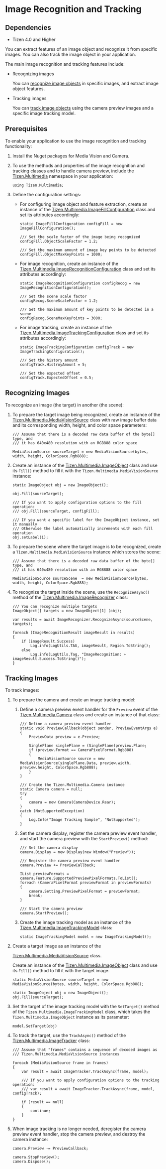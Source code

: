Image Recognition and Tracking
==============================

## Dependencies

- Tizen 4.0 and Higher

You can extract features of an image object and recognize it from
specific images. You can also track the image object in your
application.

The main image recognition and tracking features include:

-   Recognizing images

    You can [recognize image objects](#recognize) in specific images,
    and extract image object features.

- Tracking images

    You can [track image objects](#track) using the camera preview
    images and a specific image tracking model.


Prerequisites
-------------

To enable your application to use the image recognition and tracking
functionality:

1.  Install the Nuget packages for Media Vision and Camera.
2. To use the methods and properties of the image recognition and
    tracking classes and to handle camera preview, include the
    [Tizen.Multimedia](https://developer.tizen.org/dev-guide/csapi/namespaceTizen_1_1Multimedia.html)
    namespace in your application:

    ``` {.prettyprint}
    using Tizen.Multimedia;
    ```

3. Define the configuration settings:
    -   For configuring image object and feature extraction, create an
        instance of the
        [Tizen.Multimedia.ImageFillConfiguration](https://developer.tizen.org/dev-guide/csapi/classTizen_1_1Multimedia_1_1ImageFillConfiguration.html)
        class and set its attributes accordingly:

        ``` {.prettyprint}
        static ImageFillConfiguration configFill = new ImageFillConfiguration();

        /// Set the scale factor of the image being recognized
        configFill.ObjectScaleFactor = 1.2;

        /// Set the maximum amount of image key points to be detected
        configFill.ObjectMaxKeyPoints = 1000;
        ```

    - For image recognition, create an instance of the
        [Tizen.Multimedia.ImageRecognitionConfiguration](https://developer.tizen.org/dev-guide/csapi/classTizen_1_1Multimedia_1_1ImageRecognitionConfiguration.html)
        class and set its attributes accordingly:

        ``` {.prettyprint}
        static ImageRecognitionConfiguration configRecog = new ImageRecognitionConfiguration();

        /// Set the scene scale factor
        configRecog.SceneScaleFactor = 1.2;

        /// Set the maximum amount of key points to be detected in a scene
        configRecog.SceneMaxKeyPoints = 3000;
        ```

    - For image tracking, create an instance of the
        [Tizen.Multimedia.ImageTrackingConfiguration](https://developer.tizen.org/dev-guide/csapi/classTizen_1_1Multimedia_1_1ImageTrackingConfiguration.html)
        class and set its attributes accordingly:

        ``` {.prettyprint}
        static ImageTrackingConfiguration configTrack = new ImageTrackingConfiguration();

        /// Set the history amount
        configTrack.HistroyAmount = 5;

        /// Set the expected offset
        configTrack.ExpectedOffset = 0.5;
        ```


Recognizing Images <a id="recognize"></a>
------------------

To recognize an image (the target) in another (the scene):

1.  To prepare the target image being recognized, create an instance of
    the
    [Tizen.Multimedia.MediaVisionSource](https://developer.tizen.org/dev-guide/csapi/classTizen_1_1Multimedia_1_1MediaVisionSource.html)
    class with raw image buffer data and its corresponding width,
    height, and color space parameters:

    ``` {.prettyprint}
    /// Assume that there is a decoded raw data buffer of the byte[] type, and
    /// it has 640x480 resolution with an RGB888 color space

    MediaVisionSource sourceTarget = new MediaVisionSource(bytes, width, height, ColorSpace.Rgb888);
    ```

2. Create an instance of the
    [Tizen.Multimedia.ImageObject](https://developer.tizen.org/dev-guide/csapi/classTizen_1_1Multimedia_1_1ImageObject.html)
    class and use its `Fill()` method to fill it with the
    `Tizen.Multimedia.MediaVisionSource` instance:

    ``` {.prettyprint}
    static ImageObject obj = new ImageObject();

    obj.Fill(sourceTarget);

    /// If you want to apply configuration options to the fill operation:
    /// obj.Fill(sourceTarget, configFill);

    /// If you want a specific label for the ImageObject instance, set it manually
    /// Otherwise the label automatically increments with each fill operation
    obj.setLabel(1);
    ```

3. To prepare the scene where the target image is to be recognized,
    create a `Tizen.Multimedia.MediaVisionSource` instance which stores
    the scene:

    ``` {.prettyprint}
    /// Assume that there is a decoded raw data buffer of the byte[] type, and
    /// it has 640x480 resolution with an RGB888 color space

    MediaVisionSource sourceScene  = new MediaVisionSource(bytes, width, height, ColorSpace.Rgb888);
    ```

4. To recognize the target inside the scene, use the `RecognizeAsync()`
    method of the
    [Tizen.Multimedia.ImageRecognizer](https://developer.tizen.org/dev-guide/csapi/classTizen_1_1Multimedia_1_1ImageRecognizer.html)
    class:

    ``` {.prettyprint}
    /// You can recognize multiple targets
    ImageObject[] targets = new ImageObject[1] (obj);

    var results = await ImageRecognizer.RecognizeAsync(sourceScene, targets);

    foreach (ImageRecognitionResult imageResult in results)
    {
        if (imageResult.Success)
            Log.info(LogUtils.TAG, imageResult, Region.ToString();
        else
            Log.info(LogUtils.Tag, "ImageRecognition: + imageResult.Success.ToString()");
    }
    ```


Tracking Images <a id="track"></a>
---------------

To track images:

1.  To prepare the camera and create an image tracking model:

    1.  Define a camera preview event handler for the `Preview` event of the [Tizen.Multimedia.Camera](https://developer.tizen.org/dev-guide/csapi/classTizen_1_1Multimedia_1_1Camera.html) class and create an instance of that class:

        ```
        /// Define a camera preview event handler
        static void PreviewCallback(object sender, PreviewEventArgs e)
        {
            PreviewData preview = e.Preview;

            SinglePlane singlePlane = (SinglePlane)preview.Plane;
            if (preview.Format == CameraPixelFormat.Rgb888)
            {
                MediaVisionSource source = new MediaVisionSource(singlePlane.Data, preview.width, preview.height, ColorSpace.Rgb888);
            }
        }

        /// Create the Tizen.Multimedia.Camera instance
        static Camera camera = null;
        try
        {
            camera = new Camera(CameraDevice.Rear);
        }
        catch (NotSupportedException)
        {
            Log.Info("Image Tracking Sample", "NotSupported");
        }
        ```

    2. Set the camera display, register the camera preview event handler, and start the camera preview with the `StartPreview()` method:

       ```
       /// Set the camera display
       camera.Display = new Display(new Window("Preview"));

       /// Register the camera preview event handler
       camera.Preview += PreviewCallback;

       IList previewFormats = camera.Feature.SupportedPreviewPixelFormats.ToList();
       foreach (CameraPixelFormat previewFormat in previewFormats)
       {
           camera.Setting.PreviewPixelFormat = previewFormat;
           break;
       }

       /// Start the camera preview
       camera.StartPreview();
       ```


    3. Create the image tracking model as an instance of the [Tizen.Multimedia.ImageTrackingModel](https://developer.tizen.org/dev-guide/csapi/classTizen_1_1Multimedia_1_1ImageTrackingModel.html) class:

       ```
       static ImageTrackingModel model = new ImageTrackingModel();
       ```

2.  Create a target image as an instance of the

    [Tizen.Multimedia.MediaVisionSource](https://developer.tizen.org/dev-guide/csapi/classTizen_1_1Multimedia_1_1MediaVisionSource.html) class.

    Create an instance of the
    [Tizen.Multimedia.ImageObject](https://developer.tizen.org/dev-guide/csapi/classTizen_1_1Multimedia_1_1ImageObject.html)
    class and use its `Fill()` method to fill it with the target image.

    ``` {.prettyprint}
    static MediaVisionSource sourceTarget = new MediaVisionSource(bytes, width, height, ColorSpace.Rgb888);

    static ImageObject obj = new ImageObject();
    obj.Fill(sourceTarget);
    ```

3. Set the target of the image tracking model with the `SetTarget()`
    method of the `Tizen.Multimedia.ImageTrackingModel` class, which
    takes the `Tizen.Multimedia.ImageObject` instance as its parameter:

    ``` {.prettyprint}
    model.SetTarget(obj)
    ```

4. To track the target, use the `TrackAsync()` method of the
    [Tizen.Multimedia.ImageTracker](https://developer.tizen.org/dev-guide/csapi/classTizen_1_1Multimedia_1_1ImageTracker.html)
    class:

    ``` {.prettyprint}
    /// Assume that "frames" contains a sequence of decoded images as
    /// Tizen.Multimedia.MediaVisionSource instances

    foreach (MediaVisionSource frame in frames)
    {
        var result = await ImageTracker.TrackAsync(frame, model);

        /// If you want to apply configuration options to the tracking operation:
        /// var result = await ImageTracker.TrackAsync(frame, model, configTrack);

        if (result == null)
        {
            continue;
        }
    }
    ```

5. When image tracking is no longer needed, deregister the camera
    preview event handler, stop the camera preview, and destroy the
    camera instance:

    ``` {.prettyprint}
    camera.Preview -= PreviewCallback;

    camera.StopPreview();
    camera.Dispose();
    ```
